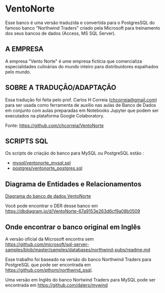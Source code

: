 # VentoNorte

Esse banco é uma versão traduzida e convertida para o PostgresSQL do famoso 
banco "Northwind Traders" criado pela Microsoft para treinamento dos seus 
bancos de dados (Access, MS SQL Server).

## A EMPRESA

A empresa "Vento Norte" é ume empresa fictícia que comercializa especialidades 
culinárias do mundo inteiro para distribuidores espalhados pelo mundo.

## SOBRE A TRADUÇÃO/ADAPTAÇÃO

Essa tradução foi feita pelo prof. Carlos H Correia (chcorreia@gmail.com)
para ser usada como ferramenta de auxílio nas aulas de Banco de Dados em
conjunto com aulas preparadas em Notebooks Jupyter que podem ser executados
na plataforma Google Colaboratory.

Fonte: https://github.com/chcorreia/VentoNorte

## SCRIPTS SQL

Os scripts de criação do banco para MySQL ou PostgreSQL estão :
- [mysql/ventonorte_mysql.sql](mysql/ventonorte_mysql.sql)
- [postgres/ventonorte_postgres.sql](postgres/ventonorte_postgres.sql)

## Diagrama de Entidades e Relacionamentos

[Diagrama do banco de dados VentoNorte](ventonorte.png)

Você pode encontrar o DER desse banco em 
https://dbdiagram.io/d/VentoNorte-67a9153e263d6cf9a08b0509

## Onde encontrar o banco original em Inglês

A versão oficial da Microsoft encontra sem
https://github.com/microsoft/sql-server-samples/blob/master/samples/databases/northwind-pubs/readme.md

Esse trabalho foi baseado na versão do banco Northwind Traders para PostgreSQL 
que pode ser encontrada em https://github.com/pthom/northwind_psql.

Uma versão em Inglês do banco Nortwind Traders para MySQL pode ser encontrada em
https://github.com/dalers/mywind

